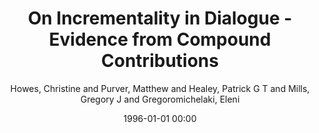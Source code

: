 ---
layout: post
title: On Incrementality in Dialogue - Evidence from Compound Contributions

date: 1996-01-01 00:00
author: Howes, Christine and Purver, Matthew and Healey, Patrick G T and Mills, Gregory J and Gregoromichelaki, Eleni
journal: Dialogue & Discourse

link: https://doi.org/10.5087/dad.2011.111

year: 2011
---